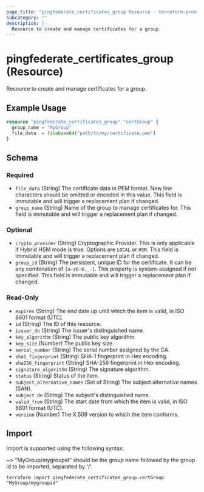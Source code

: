 ```yaml
---
page_title: "pingfederate_certificates_group Resource - terraform-provider-pingfederate"
subcategory: ""
description: |-
  Resource to create and manage certificates for a group.
---
```


# pingfederate_certificates_group (Resource)

Resource to create and manage certificates for a group.

## Example Usage

```terraform
resource "pingfederate_certificates_group" "certGroup" {
  group_name = "MyGroup"
  file_data  = filebase64("path/to/my/certificate.pem")
}
```

<!-- schema generated by tfplugindocs -->
## Schema

### Required

- `file_data` (String) The certificate data in PEM format. New line characters should be omitted or encoded in this value. This field is immutable and will trigger a replacement plan if changed.
- `group_name` (String) Name of the group to manage certificates for. This field is immutable and will trigger a replacement plan if changed.

### Optional

- `crypto_provider` (String) Cryptographic Provider. This is only applicable if Hybrid HSM mode is true. Options are `LOCAL` or `HSM`. This field is immutable and will trigger a replacement plan if changed.
- `group_id` (String) The persistent, unique ID for the certificate. It can be any combination of `[a-z0-9._-]`. This property is system-assigned if not specified. This field is immutable and will trigger a replacement plan if changed.

### Read-Only

- `expires` (String) The end date up until which the item is valid, in ISO 8601 format (UTC).
- `id` (String) The ID of this resource.
- `issuer_dn` (String) The issuer's distinguished name.
- `key_algorithm` (String) The public key algorithm.
- `key_size` (Number) The public key size.
- `serial_number` (String) The serial number assigned by the CA.
- `sha1_fingerprint` (String) SHA-1 fingerprint in Hex encoding.
- `sha256_fingerprint` (String) SHA-256 fingerprint in Hex encoding.
- `signature_algorithm` (String) The signature algorithm.
- `status` (String) Status of the item.
- `subject_alternative_names` (Set of String) The subject alternative names (SAN).
- `subject_dn` (String) The subject's distinguished name.
- `valid_from` (String) The start date from which the item is valid, in ISO 8601 format (UTC).
- `version` (Number) The X.509 version to which the item conforms.

## Import

Import is supported using the following syntax:

~> "MyGroup/mygroupid" should be the group name followed by the group id to be imported, separated by '/'.

```shell
terraform import pingfederate_certificates_group.certGroup "MyGroup/mygroupid"
```